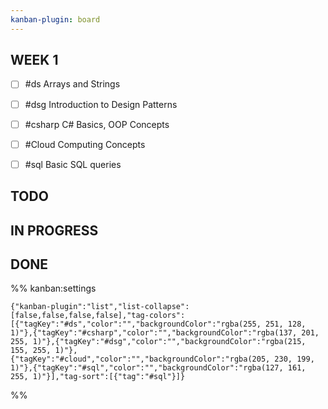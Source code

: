 ```yaml
---
kanban-plugin: board
---
```


## WEEK 1

- [ ] #ds Arrays and Strings
- [ ] #dsg Introduction to Design Patterns
- [ ] #csharp C# Basics, OOP Concepts
- [ ] #Cloud Computing Concepts
- [ ] #sql Basic SQL queries


## TODO



## IN PROGRESS



## DONE





%% kanban:settings
```
{"kanban-plugin":"list","list-collapse":[false,false,false,false],"tag-colors":[{"tagKey":"#ds","color":"","backgroundColor":"rgba(255, 251, 128, 1)"},{"tagKey":"#csharp","color":"","backgroundColor":"rgba(137, 201, 255, 1)"},{"tagKey":"#dsg","color":"","backgroundColor":"rgba(215, 155, 255, 1)"},{"tagKey":"#cloud","color":"","backgroundColor":"rgba(205, 230, 199, 1)"},{"tagKey":"#sql","color":"","backgroundColor":"rgba(127, 161, 255, 1)"}],"tag-sort":[{"tag":"#sql"}]}
```
%%